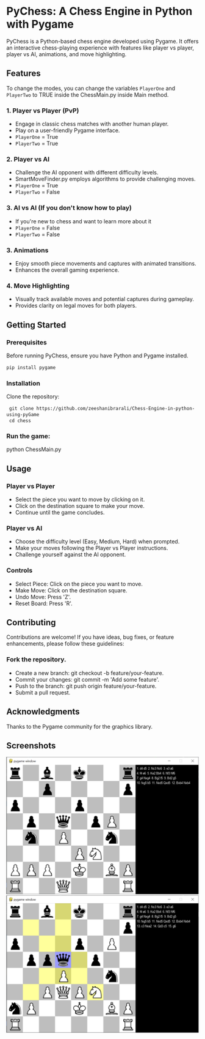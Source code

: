 # PyChess: A Chess Engine in Python with Pygame

PyChess is a Python-based chess engine developed using Pygame. It offers an interactive chess-playing experience with features like player vs player, player vs AI, animations, and move highlighting.

## Features

To change the modes, you can change the variables `PlayerOne` and `PlayerTwo` to TRUE inside the ChessMain.py inside 
Main method.

### 1. Player vs Player (PvP)
   - Engage in classic chess matches with another human player.
   - Play on a user-friendly Pygame interface.
   - `PlayerOne` = True
   - `PlayerTwo` = True

### 2. Player vs AI
   - Challenge the AI opponent with different difficulty levels.
   - SmartMoveFinder.py employs algorithms to provide challenging moves.
   - `PlayerOne` = True
   - `PlayerTwo` = False

### 3. AI vs AI (If you don't know how to play) 
   - If you're new to chess and want to learn more about it 
   - `PlayerOne` = False
   - `PlayerTwo` = False
### 3. Animations
   - Enjoy smooth piece movements and captures with animated transitions.
   - Enhances the overall gaming experience.

### 4. Move Highlighting
   - Visually track available moves and potential captures during gameplay.
   - Provides clarity on legal moves for both players.

## Getting Started

### Prerequisites

Before running PyChess, ensure you have Python and Pygame installed.

```bash
pip install pygame
```

### Installation
Clone the repository:
```
 git clone https://github.com/zeeshanibrarali/Chess-Engine-in-python-using-pyGame
 cd chess
```
### Run the game:
python ChessMain.py

## Usage
### Player vs Player
 - Select the piece you want to move by clicking on it.
 - Click on the destination square to make your move.
 - Continue until the game concludes.

### Player vs AI
 - Choose the difficulty level (Easy, Medium, Hard) when prompted.
 - Make your moves following the Player vs Player instructions.
 - Challenge yourself against the AI opponent.

### Controls
 - Select Piece: Click on the piece you want to move.
 - Make Move: Click on the destination square.
 - Undo Move: Press 'Z'.
 - Reset Board: Press 'R'.

## Contributing
Contributions are welcome! If you have ideas, bug fixes, or feature enhancements, please follow these guidelines:

### Fork the repository.
 - Create a new branch: git checkout -b feature/your-feature.
 - Commit your changes: git commit -m 'Add some feature'.
 - Push to the branch: git push origin feature/your-feature.
 - Submit a pull request.

## Acknowledgments
Thanks to the Pygame community for the graphics library.

## Screenshots

![main page](chess/screenshots/img.png)
![main page with highlighting](chess/screenshots/img_1.png)



